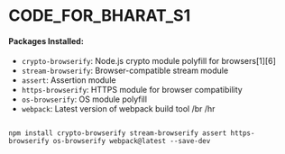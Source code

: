# CODE_FOR_BHARAT_S1
<html>
  
#### Packages Installed:
- `crypto-browserify`: Node.js crypto module polyfill for browsers[1][6]
- `stream-browserify`: Browser-compatible stream module
- `assert`: Assertion module
- `https-browserify`: HTTPS module for browser compatibility
- `os-browserify`: OS module polyfill
- `webpack`: Latest version of webpack build tool
/br
/hr
<code>
npm install crypto-browserify stream-browserify assert https-browserify os-browserify webpack@latest --save-dev

</html>
